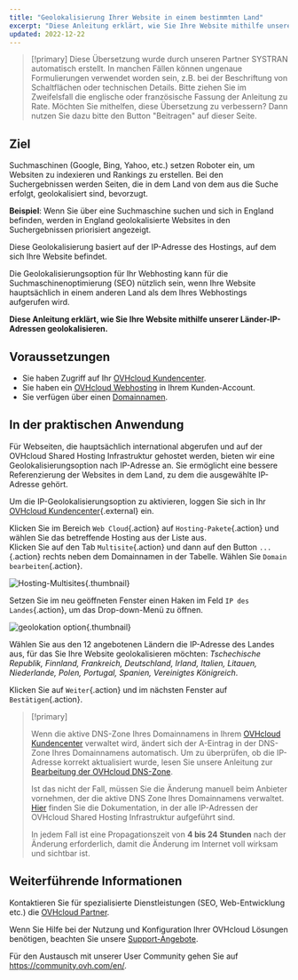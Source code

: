 ```yaml
---
title: "Geolokalisierung Ihrer Website in einem bestimmten Land"
excerpt: "Diese Anleitung erklärt, wie Sie Ihre Website mithilfe unserer geolokalisierten IP-Adressen geolokalisieren"
updated: 2022-12-22
---
```


> [!primary]
> Diese Übersetzung wurde durch unseren Partner SYSTRAN automatisch erstellt. In manchen Fällen können ungenaue Formulierungen verwendet worden sein, z.B. bei der Beschriftung von Schaltflächen oder technischen Details. Bitte ziehen Sie im Zweifelsfall die englische oder französische Fassung der Anleitung zu Rate. Möchten Sie mithelfen, diese Übersetzung zu verbessern? Dann nutzen Sie dazu bitte den Button "Beitragen" auf dieser Seite.
>

## Ziel

Suchmaschinen (Google, Bing, Yahoo, etc.) setzen Roboter ein, um Websiten zu indexieren und Rankings zu erstellen. Bei den Suchergebnissen werden Seiten, die in dem Land von dem aus die Suche erfolgt, geolokalisiert sind, bevorzugt.

**Beispiel**: Wenn Sie über eine Suchmaschine suchen und sich in England befinden, werden in England geolokalisierte Websites in den Suchergebnissen priorisiert angezeigt.

Diese Geolokalisierung basiert auf der IP-Adresse des Hostings, auf dem sich Ihre Website befindet.

Die Geolokalisierungsoption für Ihr Webhosting kann für die Suchmaschinenoptimierung (SEO) nützlich sein, wenn Ihre Website hauptsächlich in einem anderen Land als dem Ihres Webhostings aufgerufen wird.

**Diese Anleitung erklärt, wie Sie Ihre Website mithilfe unserer Länder-IP-Adressen geolokalisieren.**

## Voraussetzungen

- Sie haben Zugriff auf Ihr [OVHcloud Kundencenter](/links/manager).
- Sie haben ein [OVHcloud Webhosting](/links/web/hosting) in Ihrem Kunden-Account.
- Sie verfügen über einen [Domainnamen](/links/web/domains).

## In der praktischen Anwendung

Für Webseiten, die hauptsächlich international abgerufen und auf der OVHcloud Shared Hosting Infrastruktur gehostet werden, bieten wir eine Geolokalisierungsoption nach IP-Adresse an. Sie ermöglicht eine bessere Referenzierung der Websites in dem Land, zu dem die ausgewählte IP-Adresse gehört.

Um die IP-Geolokalisierungsoption zu aktivieren, loggen Sie sich in Ihr [OVHcloud Kundencenter](/links/manager){.external} ein.

Klicken Sie im Bereich `Web Cloud`{.action} auf `Hosting-Pakete`{.action} und wählen Sie das betreffende Hosting aus der Liste aus.<br>
Klicken Sie auf den Tab `Multisite`{.action} und dann auf den Button `...`{.action} rechts neben dem Domainnamen in der Tabelle. Wählen Sie `Domain bearbeiten`{.action}.

![Hosting-Multisites](images/modify-a-domain.png){.thumbnail}

Setzen Sie im neu geöffneten Fenster einen Haken im Feld `IP des Landes`{.action}, um das Drop-down-Menü zu öffnen.

![geolokation option](images/country-ip-selection.png){.thumbnail}

Wählen Sie aus den 12 angebotenen Ländern die IP-Adresse des Landes aus, für das Sie Ihre Website geolokalisieren möchten: *Tschechische Republik, Finnland, Frankreich, Deutschland, Irland, Italien, Litauen, Niederlande, Polen, Portugal, Spanien, Vereinigtes Königreich*.

Klicken Sie auf `Weiter`{.action} und im nächsten Fenster auf `Bestätigen`{.action}.

>[!primary]
>
> Wenn die aktive DNS-Zone Ihres Domainnamens in Ihrem [OVHcloud Kundencenter](/links/manager) verwaltet wird, ändert sich der A-Eintrag in der DNS-Zone Ihres Domainnamens automatisch. Um zu überprüfen, ob die IP-Adresse korrekt aktualisiert wurde, lesen Sie unsere Anleitung zur [Bearbeitung der OVHcloud DNS-Zone](/pages/web_cloud/domains/dns_zone_edit).
>
> Ist das nicht der Fall, müssen Sie die Änderung manuell beim Anbieter vornehmen, der die aktive DNS Zone Ihres Domainnamens verwaltet. [Hier](/pages/web_cloud/web_hosting/clusters_and_shared_hosting_IP) finden Sie die Dokumentation, in der alle IP-Adressen der OVHcloud Shared Hosting Infrastruktur aufgeführt sind.
>
> In jedem Fall ist eine Propagationszeit von **4 bis 24 Stunden** nach der Änderung erforderlich, damit die Änderung im Internet voll wirksam und sichtbar ist.
>

## Weiterführende Informationen

Kontaktieren Sie für spezialisierte Dienstleistungen (SEO, Web-Entwicklung etc.) die [OVHcloud Partner](/links/partner).

Wenn Sie Hilfe bei der Nutzung und Konfiguration Ihrer OVHcloud Lösungen benötigen, beachten Sie unsere [Support-Angebote](/links/support).

Für den Austausch mit unserer User Community gehen Sie auf <https://community.ovh.com/en/>.